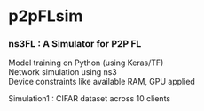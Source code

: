 # p2pFLsim

### ns3FL : A Simulator for P2P FL

Model training on Python (using Keras/TF)   
Network simulation using ns3   
Device constraints like available RAM, GPU applied   

Simulation1 : CIFAR dataset across 10 clients
